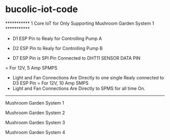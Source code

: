 # bucolic-iot-code



***********  1 Core IoT for Only Supporting Mushroom Garden System 1 ***********

- D1 ESP Pin to Realy for Controlling Pump A
- D2 ESP Pin to Realy for Controlling Pump B

- D7 ESP Pin is SPI Pin Connected to DHT11 SENSOR DATA PIN

= For 12V, 5 Amp SPMPS
  - Light and Fan Connections Are Directly to one single Realy connected to D3 ESP Pin 
= For 12V, 10 Amp SMPS
  - Light and Fan Connections Are Directly to SPMS for all time On.
****************************************************************************************


Mushroom Garden System 1



Mushroom Garden System 2



Mushroom Garden System 3



Mushroom Garden System 4
